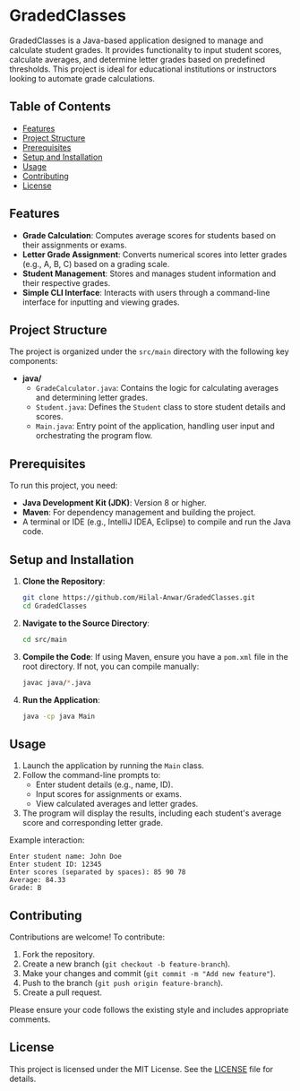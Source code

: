 # GradedClasses

GradedClasses is a Java-based application designed to manage and calculate student grades. It provides functionality to input student scores, calculate averages, and determine letter grades based on predefined thresholds. This project is ideal for educational institutions or instructors looking to automate grade calculations.

## Table of Contents
- [Features](#features)
- [Project Structure](#project-structure)
- [Prerequisites](#prerequisites)
- [Setup and Installation](#setup-and-installation)
- [Usage](#usage)
- [Contributing](#contributing)
- [License](#license)

## Features
- **Grade Calculation**: Computes average scores for students based on their assignments or exams.
- **Letter Grade Assignment**: Converts numerical scores into letter grades (e.g., A, B, C) based on a grading scale.
- **Student Management**: Stores and manages student information and their respective grades.
- **Simple CLI Interface**: Interacts with users through a command-line interface for inputting and viewing grades.

## Project Structure
The project is organized under the `src/main` directory with the following key components:

- **java/**
  - `GradeCalculator.java`: Contains the logic for calculating averages and determining letter grades.
  - `Student.java`: Defines the `Student` class to store student details and scores.
  - `Main.java`: Entry point of the application, handling user input and orchestrating the program flow.

## Prerequisites
To run this project, you need:
- **Java Development Kit (JDK)**: Version 8 or higher.
- **Maven**: For dependency management and building the project.
- A terminal or IDE (e.g., IntelliJ IDEA, Eclipse) to compile and run the Java code.

## Setup and Installation
1. **Clone the Repository**:
   ```bash
   git clone https://github.com/Hilal-Anwar/GradedClasses.git
   cd GradedClasses
   ```

2. **Navigate to the Source Directory**:
   ```bash
   cd src/main
   ```

3. **Compile the Code**:
   If using Maven, ensure you have a `pom.xml` file in the root directory. If not, you can compile manually:
   ```bash
   javac java/*.java
   ```

4. **Run the Application**:
   ```bash
   java -cp java Main
   ```

## Usage
1. Launch the application by running the `Main` class.
2. Follow the command-line prompts to:
   - Enter student details (e.g., name, ID).
   - Input scores for assignments or exams.
   - View calculated averages and letter grades.
3. The program will display the results, including each student's average score and corresponding letter grade.

Example interaction:
```
Enter student name: John Doe
Enter student ID: 12345
Enter scores (separated by spaces): 85 90 78
Average: 84.33
Grade: B
```

## Contributing
Contributions are welcome! To contribute:
1. Fork the repository.
2. Create a new branch (`git checkout -b feature-branch`).
3. Make your changes and commit (`git commit -m "Add new feature"`).
4. Push to the branch (`git push origin feature-branch`).
5. Create a pull request.

Please ensure your code follows the existing style and includes appropriate comments.

## License
This project is licensed under the MIT License. See the [LICENSE](LICENSE) file for details.
